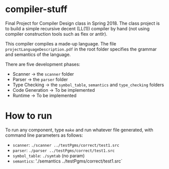# compiler-stuff
Final Project for Compiler Design class in Spring 2018. The class project is to build a simple recursive decent (LL(1)) compiler by hand (not using compiler construction tools such as flex or antlr). 

This compiler compiles a made-up language. The file `projectLanguageDescription.pdf` in the root folder specifies the grammar and semantics of the language.

There are five development phases: 
- Scanner -> the `scanner` folder
- Parser -> the `parser` folder
- Type Checking -> the `symbol_table`, `semantics` and `type_checking` folders
- Code Generation -> To be implemented
- Runtime -> To be implemented

# How to run
To run any component, type `make` and run whatever file generated, with command line parameters as follows:
- `scanner`: `./scanner ../testPgms/correct/test1.src`
- `parser`: `./parser ../testPgms/correct/test1.src`
- `symbol_table`: `./symtab` (no param)
- `semantics`: './semantics ../testPgms/correct/test1.src`



